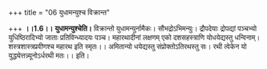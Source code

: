 +++
title = "06 युधामन्युश्च विक्रान्त"

+++
**।।1.6।।** **युधामन्युश्चेति।** विक्रान्तो युधामन्युर्नामैकः।
सौभद्रोऽभिमन्युः। द्रौपदेयाः द्रोपद्यां पञ्चभ्यो युधिष्ठिरादिभ्यो जाताः
प्रतिविन्ध्यादयः पञ्च। महारथादीनां लक्षणम् एको दशसहस्त्राणि योधयेद्यस्तु
धन्विनाम्। शस्त्रशास्त्रप्रवीणश्च महारथ इति स्मृतः।। अमितान्यो धयेद्यस्तु
संप्रोक्तोऽतिरथस्तु सः। रथी त्वेकेन यो युद्ध्येत्तन्न्यूनोऽर्धरथी मतः।।
इति।  
  

